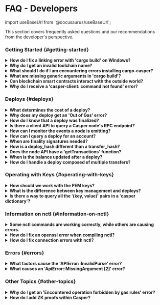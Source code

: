 # FAQ - Developers

import useBaseUrl from '@docusaurus/useBaseUrl';

This section covers frequently asked questions and our recommendations from the developer's perspective.

### Getting Started {#getting-started}

<details>
 <summary><b>How do I fix a linking error with 'cargo build' on Windows?</b></summary>

**Question** : How can I fix this linking error while running `cargo build` on Windows?

<img src={useBaseUrl("/image/faq/q-cargo-build.png")} alt="cargo-build" width="800"/>

**Answer** : You have to install the VC+ build tools so that `rustc` can auto-detect the helper files that are part of the building process. Or you can build using Visual Studio 2013 or 2015. There are two existing Rust toolchain families provided for Windows: `msvc` and `gnu`:

-   **_msvc_** is the default, and as you realized, it depends on a recent Visual C++ installation.
-   **_gnu_**, on the other hand, depends on GNU/MinGW-w64. It can be installed and made the default toolchain using this command:

    ```bash
    $ rustup default stable-x86_64-pc-windows-gnu
    ```

</details>

<details>
 <summary><b>Why do I get an invalid toolchain name?</b></summary>

**Question** : How can I fix an error caused by an invalid toolchain name, such as: `error: caused by: invalid toolchain name:...`?

**Answer** : First, check your `rustup` version using the following commands:

```bash
rustup --version
```

```bash
rustup show
```

Then, find the appropriate remedy:

-   Set the minimal rustup profile:

```bash
rustup set profile minimal
```

-   Install the nightly Rust toolchain separately with these two commands:

```bash
curl --proto '=https' --tlsv1.2 -sSf https://sh.rustup.rs | sh -s -- --default-toolchain none -y
```

```bash
rustup toolchain install nightly --allow-downgrade --profile minimal --component clippy
```

-   Update rustup with one of these commands:

```bash
rustup update
```

```bash
rustup self update
```

Refer to the [Rust toolchain installer](https://rustup.rs/) for more details.

</details>

<details>
<summary><b>What should I do if I am encountering errors installing cargo-casper?</b></summary>

Ensure that you have installed both Rust and CMake before attempting to install cargo-casper.

</details>

<details>
 <summary><b>What are missing generic arguments in 'cargo build'?</b></summary>

**Question** : The `cargo build --release` command fails due to missing generic arguments. How can I fix this?

<img src={useBaseUrl("/image/faq/q-cmake-version.png")} alt="cmake-version" width="800"/>

**Answer** : This is a library compatibility issue that occurs with CMake version 18.04. Use `cmake --version` to check your current version of CMake. If you are on this version, perform an upgrade:

```
sudo snap install cmake
```

</details>

<details>
<summary><b>Can blockchain smart contracts interact with the outside world?</b></summary>

No, smart contracts cannot interact with the world outside of the blockchain on which they live. For example, a smart contract cannot act as a REST endpoint or data source. Smart contracts can interact with other contracts in the same environment, or with compatible external libraries. When creating an external library to interact with a Casper smart contract, consider the following:

* Wasm is expressed as `little-endian` by default. Check for endianness compatibility.
* As `wasm32-unknown-unknown` is a 32-bit platform, it cannot support 64-bit external code. Your library needs to be compatible with 32-bit code.
* Consider a library that supports `no_std`.
* Try to avoid native operating system calls. If the library uses the filesystem, sockets, or other native OS functionality, then it may not work with a Casper smart contract.

</details>

<details>
<summary><b>Why do I receive a 'casper-client: command not found' error?</b></summary>

Refer to the [Casper Command-line Client](../dapp-dev-guide/setup.md#the-casper-command-line-client) document for instructions on interacting with a Casper network.

</details>

### Deploys {#deploys}

<details>
<summary><b>What determines the cost of a deploy?</b></summary>

Native system transfers have a fixed gas cost. Calling system contracts by their hashes also has a fixed cost.

If two calls with different arguments but for the same hash show different gas costs, it is a result of executed Wasm code. Different arguments may lead to different code paths and executed opcodes. You cannot predict the number of executed opcodes or host functions.

If the calls use the same arguments, yet the cost is increasing, you might consider reviewing your global state usage. There is a chance that you are reading a collection from the global state, updating it and writing back with a larger size.

</details>

<details>
<summary><b>Why does my deploy get an 'Out of Gas' error?</b></summary>

If you received this error, the specified payment amount for the deploy was insufficient. Try specifying a higher amount of CSPR and re-send the deploy. See the [note about gas price](../dapp-dev-guide/building-dapps/sending-deploys.md#a-note-about-gas-price) within [Sending Deploys to the Network](../dapp-dev-guide/building-dapps/sending-deploys.md).

</details>

<details>
 <summary><b>How do I know that a deploy was finalized?</b></summary>
  
If a deploy was executed, then it has been finalized. If the deploy status comes back as null, that means the deploy has not been executed yet. Once the deploy executes, it is finalized, and no other confirmation is needed. Exchanges that are not running a read-only node must also keep track of <a href="/faq/faq-developer/#finality-signatures">finality signatures</a> to prevent any attacks from high-risk nodes.

</details>

<details>
<summary><b>Is there a client API to query a Casper node's RPC endpoint?</b></summary>

You can query the JSON-RPC API of a node on a Casper network. You will need the IP address of a node and the REST endpoint for status and metrics, which is by default 8888 on Mainnet and Testnet. You can find specific node addresses for [Testnet](https://testnet.cspr.live/tools/peers) or [Mainnet](https://cspr.live/tools/peers).

```bash
http://<HOST>:8888/rpc-schema
```

You can also run the Casper client `list-rpcs` command to get the full list of available JSON-RPC methods. You will need the RPC endpoint for interaction with the casper-client, which is by default 7777 on Mainnet and Testnet.

```bash
casper-client list-rpcs --node-address <HOST:7777>
```
</details>

<details>
<summary><b>How can I monitor the events a node is emitting?</b></summary>

You can monitor a node's event stream on the port specified as the `event_stream_server.address` in the node's configuration (config.toml), which is by default 9999 on Testnet and Mainnet. You will need the IP address of a [peer](../dapp-dev-guide/setup.md#acquire-node-address-from-network-peers) on the network. For details and examples, visit the [Monitoring Events](../dapp-dev-guide/building-dapps/monitoring-events.md) page.

</details>


<details>
 <summary><b>How can I query a deploy for an account?</b></summary>

On-chain accounts are associated with an account public key. Deploy data includes the account's public key as a sub-field.

</details>

<details>
  <summary><b>When are finality signatures needed?</b></summary>
  
  Finality signatures are confirmations from validators that they have executed the deploy. Exchanges should be asserting finality by collecting the weight of two-thirds of finality signatures. If an exchange runs a read-only node, it can collect these finality signatures from its node. Otherwise, the exchange must assert finality by collecting finality signatures and have proper monitoring infrastructure to prevent a Byzantine attack.
<br/><br/>
Suppose an exchange connects to someone else's node RPC to send deploys to the network. In this case, the node is considered high risk, and the exchange must assert finality by checking to see how many validators have run the deploys in the network.

</details>

<details>
  <summary><b>How is a deploy_hash different than a transfer_hash?</b></summary>
  
  Essentially, there is no difference between a <i>deploy_hash</i> and a <i>transfer_hash</i> since they are both hashes of deploys. However, the platform is labeling the subset of deploys which are transfers, to filter transfers from other types of deploys. In other words, a <i>transfer_hash</i> is a native transfer, while a <i>deploy_hash</i> is any other kind of deploy.

</details>

<details>
 <summary><b>Does the node API have a 'getTransactions' function?</b></summary>

The Casper node provides a `chain_get_block_transfers` JSON-RPC method, which returns all transfers for a block from the network. Run the Casper client `list-rpcs` command to get the full details of the RPC API. You will need the IP address of a node and the RPC endpoint for interaction with the casper-client, which is by default 7777 on Mainnet and Testnet.

```bash
casper-client list-rpcs --node-address <HOST:7777>
```

The Casper client also provides the `get-block-transfers` subcommand, which uses `chain_get_block_transfers` under the hood. To find out more about `get-block-transfers`, run the help command:

```bash
casper-client get-block-transfers --help
```

</details>

<details>
 <summary><b>When is the balance updated after a deploy?</b></summary>

 Execution occurs after consensus. As outlined [in the dApp Developer Guide](../dapp-dev-guide/building-dapps/sending-deploys.md#monitoring-the-event-stream-for-deploys), deploys are queued in the system before being listed in a block for execution.

 Balance updates should occur after contract execution and block finalization.

</details>

<details>
 <summary><b>How do I handle a deploy composed of multiple transfers?</b></summary>

 Applying a unique ID to each transfer can mitigate issues with multiple transfers in a single deploy. Once included in a block, the network finalizes the deploy containing multiple transfers.

</details>

### Operating with Keys {#operating-with-keys}

<details>
  <summary><b>How should we work with the PEM keys?</b></summary>
  
  The <a href="https://casper-ecosystem.github.io/casper-js-sdk/next/modules/_lib_keys_.html">Keys API</a> provides methods for <i>Ed25519</i> and <i>Secp256K1</i> keys. Also, review the tests in <a href="/dapp-dev-guide/keys/">GitHub</a> and the documentation. For more information on creating and working with keys, see <a href="/dapp-dev-guide/keys/">Accounts and Cryptographic Keys</a>.

</details>

<details>
<summary><b>What is the difference between key management and deploys?</b></summary>

There are two types of action that an account can perform: a deploy and key management. Deploys are simply executing some code on the blockchain, while key management involves changing the associated keys. Key management cannot occur independently but must come via a deploy. Therefore, a key management action implies that a deploy action also occurs.

You may also reference the following two documents for additional information:

- [Accounts](../design/casper-design.md#accounts-head)
- [Two-Party Multi-Signature workflow](../workflow/developers/deploy-transfer.md)

</details>

<details>
<summary><b>Is there a way to query all the '(key, value)' pairs in a 'casper dictionary'?</b></summary>

No, you need to know the keys beforehand. If you want to iterate over the dictionary list, you can list keys numerically and keep the length in another value.

</details>

### Information on nctl {#information-on-nctl}


<details>
<summary><b>Some nctl commands are working correctly, while others are causing errors.</b></summary>

This issue may be caused by an incomplete or unsuccessful install of nctl. Once it is installed, use the command `nctl-status` to see if it is running normally. It should show five running noes and five stopped.

If it does not, the nctl install did not install correctly. Usually, the failure reasons are OS and hardware specifications. If you are running Linus on Windows, we suggest switching to VirtualBox.

</details>

<details>

<summary><b>How do I fix an openssl error when compiling nctl?</b></summary>

**Question** : When I attempted to run 'nctl-compile' on MacOS, I received the following error: 'error: failed to run custom build command for openssl-sys v0.9.67'. How can I fix this?

**Answer** : If you issue the command `brew info openssl` it will return info that appears similar to the following:

```
...
For pkg-config to find openssl@3 you may need to set:
    export PKG_CONFIG_PATH="usr/local/opt/openssl@3/lib/pkgconfig"
...
```

The next step is to issue the above command. In this example, you would use `PKG_CONFIG_PATH="/usr/local/opt/openssl@3/lib/pkgconfig"`.

After this, `nctl-compile` should work correctly.

</details>

<details>
<summary><b>How do I fix connection errors with nctl?</b></summary>

**Question** : When running nctl, how do I resolve a `Failed to get RPC response: error sending request for url (http://127.0.0.1:22102/rpc): connection error: Connection reset by peer (os error 54)` error?

**Answer** : You should specify RPC ports as follows:

```

[rpc_server]
address = "0.0.0.0:11102"

```

You can find more command info [here](https://github.com/casper-network/casper-node/blob/master/utils/nctl/docs/commands-view-node.md#nctl-viewing-node-information).

</details>

### Errors {#errors}

<details>
 <summary><b>What factors cause the 'APIError::InvalidPurse' error?</b></summary>

 The three main factors that cause an InvalidPurse error are:

 1. The purse in question does not exist.
 2. The purse is not of type U512.
 3. The sending and receiving purses are identical.

</details>

<details>
 <summary><b>What causes an 'ApiError::MissingArgument [2]' error?</b></summary>

 This error occurs when there is an incorrect session argument. The session argument must be U512.

</details>

### Other Topics {#other-topics}

<details>
<summary><b>Why do I get an 'Encountered operation forbidden by gas rules' error?</b></summary>

Casper node does not natively allow floating point opcodes. 

</details>

<details>
<summary><b>How do I add ZK proofs within Casper?</b></summary>

ZK proof inclusion would require building the proof verification inside the smart contract. You would need to add either of the following to your contract:

- [GitHub - paritytech/bn: Pairing cryptography library in Rust](https://github.com/paritytech/bn)
- [GitHub - zkcrypto/pairing: Pairing-friendly elliptic curve library.](https://github.com/zkcrypto/pairing)

Verifications would then need to use the associated library.

</details>


